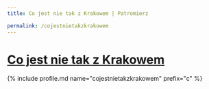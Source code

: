 ```yaml
---
title: Co jest nie tak z Krakowem | Patromierz

permalink: /cojestnietakzkrakowem
---
```


# [Co jest nie tak z Krakowem](https://patronite.pl/cojestnietakzkrakowem)

{% include profile.md name="cojestnietakzkrakowem" prefix="c" %}

